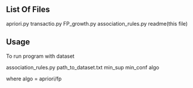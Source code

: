 List Of Files
-------------------------------------------------------------------------------
apriori.py
transactio.py
FP_growth.py
association_rules.py
readme(this file)

Usage
--------------------------------------------------------------------------------
To run program with dataset 

association_rules.py path_to_dataset.txt min_sup min_conf algo

where algo = apriori/fp
